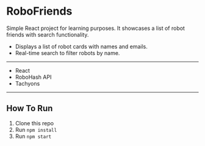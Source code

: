 # RoboFriends

Simple React project for learning purposes. It showcases a list of robot friends with search functionality.

* Displays a list of robot cards with names and emails. 
* Real-time search to filter robots by name.

---
* React
* RoboHash API
* Tachyons
---
## How To Run
1. Clone this repo
2. Run `npm install`
3. Run `npm start`

